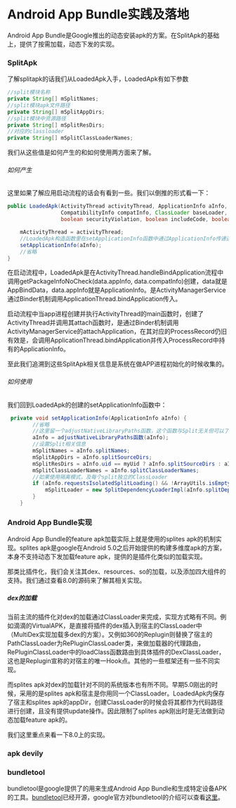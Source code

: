 Android App Bundle实践及落地
==========================

Android App Bundle是Google推出的动态安装apk的方案。在SplitApk的基础上，提供了按需加载，动态下发的实现。

### SplitApk

了解splitapk的话我们从LoadedApk入手，LoadedApk有如下参数

```java
//split模块名称
private String[] mSplitNames;
//split模块apk文件路径
private String[] mSplitAppDirs;
//split模块中资源路径
private String[] mSplitResDirs;
//对应的classloader
private String[] mSplitClassLoaderNames;
```

我们从这些值是如何产生的和如何使用两方面来了解。

###### 如何产生

这里如果了解应用启动流程的话会有看到一些。我们以倒推的形式看一下：

```java
public LoadedApk(ActivityThread activityThread, ApplicationInfo aInfo,
                 CompatibilityInfo compatInfo, ClassLoader baseLoader,
                 boolean securityViolation, boolean includeCode, boolean registerPackage) {

    mActivityThread = activityThread;
    //LoadedApk构造函数里在setApplicationInfo函数中通过ApplicationInfo传递进行赋值。
    setApplicationInfo(aInfo);
    //省略
}
```

在启动流程中，LoadedApk是在ActivityThread.handleBindApplication流程中调用getPackageInfoNoCheck(data.appInfo, data.compatInfo)创建，data就是AppBindData，data.appInfo就是ApplicationInfo。是ActivityManagerService通过Binder机制调用ApplicationThread.bindApplication传入。

启动流程中当app进程创建并执行ActivityThread的main函数时，创建了ActivityThread并调用其attach函数时，是通过Binder机制调用ActivityManagerService的attachApplication，在其对应的ProcessRecord仍旧有效是，会调用ApplicationThread.bindApplication并传入ProcessRecord中持有的ApplicationInfo。

至此我们追溯到这些SplitApk相关信息是系统在做APP进程初始化的时候收集的。

###### 如何使用

我们回到LoadedApk的创建的setApplicationInfo函数中：

```java
 private void setApplicationInfo(ApplicationInfo aInfo) {
        //省略
     	//这里留一个adjustNativeLibraryPaths函数，这个函数与Split无关但可以了解下,是用来决定abi的。
        aInfo = adjustNativeLibraryPaths函数(aInfo);
        //设置Split相关信息
        mSplitNames = aInfo.splitNames;
        mSplitAppDirs = aInfo.splitSourceDirs;
        mSplitResDirs = aInfo.uid == myUid ? aInfo.splitSourceDirs : aInfo.splitPublicSourceDirs;
        mSplitClassLoaderNames = aInfo.splitClassLoaderNames;
		//如果使用隔离模式，及每个split独立的ClassLoader
        if (aInfo.requestsIsolatedSplitLoading() && !ArrayUtils.isEmpty(mSplitNames)) {
            mSplitLoader = new SplitDependencyLoaderImpl(aInfo.splitDependencies);
        }
    }
```




### Android App Bundle实现

Android App Bundle的feature apk加载实际上就是使用的splites apk的机制实现。splites apk是google在Android 5.0之后开始提供的构建多维度apk的方案，本身不支持动态下发加载feature apk，提供的是插件化类似的加载实现。

那类比插件化，我们会关注其dex、resources、so的加载，以及添加四大组件的支持。我们通过查看8.0的源码来了解其相关实现。

##### dex的加载

当前主流的插件化对dex的加载通过ClassLoader来完成，实现方式略有不同。例如滴滴的VirtualAPK，是直接将插件的dex插入到宿主的ClassLoader中（MultiDex实现加载多dex的方案）。又例如360的Replugin则替换了宿主的PathClassLoader为RePluginClassLoader类，来做加载器的代理路由，RePluginClassLoader中的loadClass函数路由到具体插件的DexClassLoader，这也是Replugin宣称的对宿主的唯一Hook点。其他的一些框架还有一些不同实现。

而splites apk对dex的加载针对不同的系统版本也有所不同。早期5.0刚出的时候，采用的是splites apk和宿主是你用同一个ClassLoader。LoadedApk内保存了宿主和splites apk的appDir，创建ClassLoader的时候会将其都作为代码路径进行创建，且没有提供update操作。因此限制了splites apk刚出时是无法做到动态加载feature apk的。

我们这里重点来看一下8.0上的实现。




### apk devily

### bundletool

bundletool是google提供了的用来生成Android App Bundle和生成特定设备APK的工具。<a href="https://github.com/google/bundletool">bundletool</a>已经开源，google官方对bundletool的介绍可以查看<a href="https://developer.android.google.cn/studio/command-line/bundletool">这里</a>。

### 

